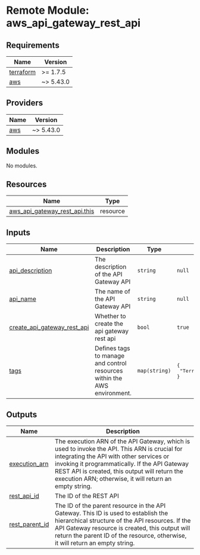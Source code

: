 # Remote Module: aws_api_gateway_rest_api

<!-- BEGINNING OF PRE-COMMIT-TERRAFORM DOCS HOOK -->
## Requirements

| Name | Version |
|------|---------|
| <a name="requirement_terraform"></a> [terraform](#requirement\_terraform) | >= 1.7.5 |
| <a name="requirement_aws"></a> [aws](#requirement\_aws) | ~> 5.43.0 |

## Providers

| Name | Version |
|------|---------|
| <a name="provider_aws"></a> [aws](#provider\_aws) | ~> 5.43.0 |

## Modules

No modules.

## Resources

| Name | Type |
|------|------|
| [aws_api_gateway_rest_api.this](https://registry.terraform.io/providers/hashicorp/aws/latest/docs/resources/api_gateway_rest_api) | resource |

## Inputs

| Name | Description | Type | Default | Required |
|------|-------------|------|---------|:--------:|
| <a name="input_api_description"></a> [api\_description](#input\_api\_description) | The description of the API Gateway API | `string` | `null` | no |
| <a name="input_api_name"></a> [api\_name](#input\_api\_name) | The name of the API Gateway API | `string` | `null` | no |
| <a name="input_create_api_gateway_rest_api"></a> [create\_api\_gateway\_rest\_api](#input\_create\_api\_gateway\_rest\_api) | Whether to create the api gateway rest api | `bool` | `true` | no |
| <a name="input_tags"></a> [tags](#input\_tags) | Defines tags to manage and control resources within the AWS environment. | `map(string)` | <pre>{<br>  "Terraform_Deploy": "True"<br>}</pre> | no |

## Outputs

| Name | Description |
|------|-------------|
| <a name="output_execution_arn"></a> [execution\_arn](#output\_execution\_arn) | The execution ARN of the API Gateway, which is used to invoke the API. This ARN is crucial for integrating the API with other services or invoking it programmatically. If the API Gateway REST API is created, this output will return the execution ARN; otherwise, it will return an empty string. |
| <a name="output_rest_api_id"></a> [rest\_api\_id](#output\_rest\_api\_id) | The ID of the REST API |
| <a name="output_rest_parent_id"></a> [rest\_parent\_id](#output\_rest\_parent\_id) | The ID of the parent resource in the API Gateway. This ID is used to establish the hierarchical structure of the API resources. If the API Gateway resource is created, this output will return the parent ID of the resource, otherwise, it will return an empty string. |
<!-- END OF PRE-COMMIT-TERRAFORM DOCS HOOK -->

